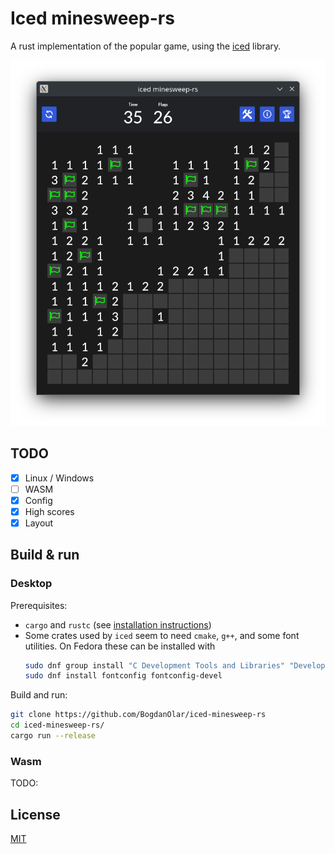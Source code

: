 # Iced minesweep-rs

A rust implementation of the popular game, using the [iced](https://github.com/iced-rs/iced) library.

![screenshot](.github/Screenshot.png)

## TODO

- [x] Linux / Windows
- [ ] WASM
- [x] Config
- [x] High scores
- [x] Layout

## Build & run

### Desktop

Prerequisites: 
 - `cargo` and `rustc` (see [installation instructions](https://www.rust-lang.org/tools/install))
 - Some crates used by `iced` seem to need `cmake`, `g++`, and some font utilities. On Fedora these can be installed with 
    ```bash
    sudo dnf group install "C Development Tools and Libraries" "Development Tools"
    sudo dnf install fontconfig fontconfig-devel
    ```

Build and run:

```bash
git clone https://github.com/BogdanOlar/iced-minesweep-rs
cd iced-minesweep-rs/
cargo run --release
```

### Wasm

TODO:

## License

[MIT](./LICENSE)
